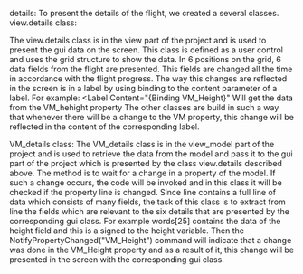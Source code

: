 details:
To present the details of the flight, we created a several classes.
view.details class:
 
The view.details class is in the view part of the project and is used to present the gui data on the screen.
This class is defined as a user control and uses the grid structure to show the data.
In 6 positions on the grid, 6 data fields from the flight are presented.
This fields are changed all the time in accordance with the flight progress.
The way this changes are reflected in the screen is in a label by using binding to the content parameter of a label.
For example:
<Label Content="{Binding VM_Height}"
Will get the data from the VM_hehight property
The other classes are build in such a way that whenever there will be a change to the VM property, this change will be reflected in the content of the corresponding label.

VM_details class:
The VM_details class is in the view_model part of the project and is used to retrieve the data from the model and pass it to the gui part of the project which is presented by the class view.details described above.
The method is to wait for a change in a property of the model. 
If such a change occurs, the code will be invoked and in this class it will be checked if the property line is changed.
Since line contains a full line of data which consists of many fields, the task of this class is to extract from line the fields which are relevant to the six details that are presented by the corresponding gui class.
For example words[25] contains the data of the height field and this is a signed to the height variable.
Then the NotifyPropertyChanged("VM_Height") command will indicate that a change was done in the VM_Height property and as a result of it, this change will be presented in the screen with the corresponding gui class.

